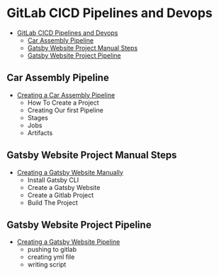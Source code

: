 # GitLab CICD Pipelines and Devops

- [GitLab CICD Pipelines and Devops](#gitlab-cicd-pipelines-and-devops)
  - [Car Assembly Pipeline](#car-assembly-pipeline)
  - [Gatsby Website Project Manual Steps](#gatsby-website-project-manual-steps)
  - [Gatsby Website Project Pipeline](#gatsby-website-project-pipeline)


## Car Assembly Pipeline
- [Creating a Car Assembly Pipeline](<Car-Assembly-Pipeline/README.md>)
  - How To Create a Project
  - Creating Our first Pipeline
  - Stages
  - Jobs
  - Artifacts

## Gatsby Website Project Manual Steps
- [Creating a Gatsby Website Manually](Gatsby-Website-Project/Gatsby-Website-Manual-Deployment/README.md)
  - Install Gatsby CLI
  - Create a Gatsby Website
  - Create a Gitlab Project
  - Build The Project

## Gatsby Website Project Pipeline

- [Creating a Gatsby Website Pipeline](Gatsby-Website-Project/Gatsby-Website-Pipeline/README.md)
   - pushing to gitlab
   - creating yml file
   - writing script